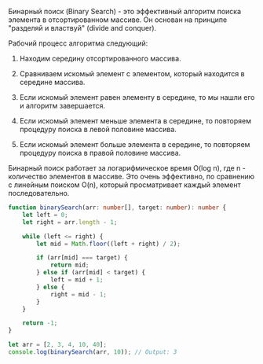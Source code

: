 Бинарный поиск (Binary Search) - это эффективный алгоритм поиска элемента в отсортированном массиве. Он основан на принципе "разделяй и властвуй" (divide and conquer).

Рабочий процесс алгоритма следующий:

1. Находим середину отсортированного массива.
    
2. Сравниваем искомый элемент с элементом, который находится в середине массива.
    
3. Если искомый элемент равен элементу в середине, то мы нашли его и алгоритм завершается.
    
4. Если искомый элемент меньше элемента в середине, то повторяем процедуру поиска в левой половине массива.
    
5. Если искомый элемент больше элемента в середине, то повторяем процедуру поиска в правой половине массива.
    

Бинарный поиск работает за логарифмическое время O(log n), где n - количество элементов в массиве. Это очень эффективно, по сравнению с линейным поиском O(n), который просматривает каждый элемент последовательно.

```ts
function binarySearch(arr: number[], target: number): number {
    let left = 0;
    let right = arr.length - 1;

    while (left <= right) {
        let mid = Math.floor((left + right) / 2);

        if (arr[mid] === target) {
            return mid;
        } else if (arr[mid] < target) {
            left = mid + 1;
        } else {
            right = mid - 1;
        }
    }

    return -1;
}

let arr = [2, 3, 4, 10, 40];
console.log(binarySearch(arr, 10)); // Output: 3
```